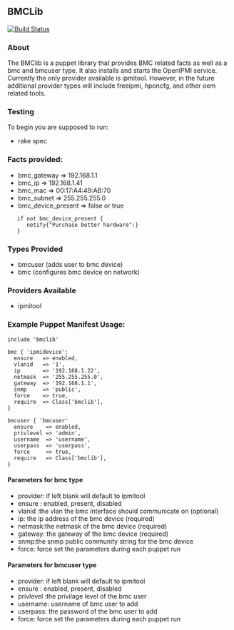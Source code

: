 ## BMCLib

[![Build Status](https://travis-ci.org/logicminds/bmclib.png)](https://travis-ci.org/logicminds/bmclib)

### About

The BMClib is a puppet library that provides BMC related facts as well as a bmc and bmcuser type.
It also installs and starts the OpenIPMI service.
Currently the only provider available is ipmitool.  However, in the future additional provider types will include
freeipmi, hponcfg, and other oem related tools.

### Testing ###

To begin you are supposed to run:

- rake spec

### Facts provided:

- bmc_gateway => 192.168.1.1
- bmc_ip => 192.168.1.41
- bmc_mac => 00:17:A4:49:AB:70
- bmc_subnet => 255.255.255.0
- bmc_device_present => false or true

```puppet
   if not bmc_device_present {
      notify{"Purchase better hardware":}
   }
```
### Types Provided

- bmcuser  (adds user to bmc device)
- bmc      (configures bmc device on network)

### Providers Available
- ipmitool

### Example Puppet Manifest Usage:

```puppet
include 'bmclib'
```

```puppet
bmc { 'ipmidevice':
  ensure   => enabled,
  vlanid   => '1',
  ip       => '192.168.1.22',
  netmask  => '255.255.255.0',
  gateway  => '192.168.1.1',
  snmp     => 'public',
  force    => true,
  require  => Class['bmclib'],
}
```

```puppet
bmcuser { 'bmcuser'
  ensure    => enabled,
  privlevel => 'admin',
  username  => 'username',
  userpass  => 'userpass',
  force     => true,
  require   => Class['bmclib'],
}
```

#### Parameters for bmc type

- provider: if left blank will default to ipmitool
- ensure : enabled, present, disabled
- vlanid :the vlan the bmc interface should communicate on (optional)
- ip: the ip address of the bmc device (required)
- netmask:the netmask of the bmc device (required)
- gateway: the gateway of the bmc device (required)
- snmp:the snmp public community string for the bmc device
- force: force set the parameters during each puppet run

#### Parameters for bmcuser type

- provider: if left blank will default to ipmitool
- ensure : enabled, present, disabled
- privlevel :the privilage level of the bmc user
- username: username of bmc user to add
- userpass: the password of the bmc user to add
- force: force set the parameters during each puppet run

